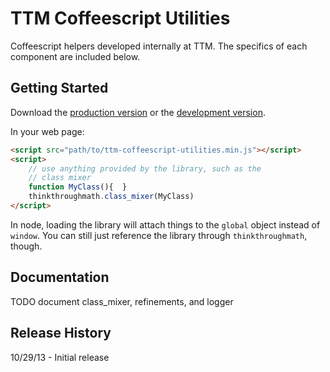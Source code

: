 
# TTM Coffeescript Utilities

Coffeescript helpers developed internally at TTM. The specifics of
each component are included below.


## Getting Started

Download the [production version][min] or the [development version][max].

[min]: https://raw.github.com/thinkthroughmath/jquery-ttm-coffeescript-utilities/master/dist/jquery.ttm-coffeescript-utilities.min.js
[max]: https://raw.github.com/thinkthroughmath/jquery-ttm-coffeescript-utilities/master/dist/jquery.ttm-coffeescript-utilities.js

In your web page:

```html
<script src="path/to/ttm-coffeescript-utilities.min.js"></script>
<script>
    // use anything provided by the library, such as the
    // class mixer
    function MyClass(){  }
    thinkthroughmath.class_mixer(MyClass)
</script>
```

In node, loading the library will attach things to the `global`
object instead of `window`. You can still just reference the library
through `thinkthroughmath`, though.


## Documentation
TODO document class_mixer, refinements, and logger


## Release History

10/29/13 - Initial release

